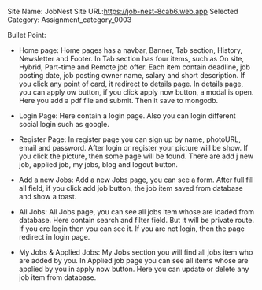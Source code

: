 Site Name: JobNest
Site URL:https://job-nest-8cab6.web.app
Selected Category: Assignment_category_0003

Bullet Point:

- Home page: Home pages has a navbar, Banner, Tab section, History, Newsletter and Footer. In Tab section has four items, such as On site, Hybrid, Part-time and Remote job offer. Each item contain deadline, job posting date, job posting owner name, salary and short description. If you click any point of card, it redirect to details page. In details page, you can apply ow button, if you click apply now button, a modal is open. Here you add a pdf file and submit. Then it save to mongodb.

- Login Page: Here contain a login page. Also you can login different social login such as google.

- Register Page: In register page you can sign up by name, photoURL, email and password. After login or register your picture will be show. If you click the picture, then some page will be found. There are add j new job, applied job, my jobs, blog and logout button.

- Add a new Jobs: Add a new Jobs page, you can see a form. After full fill all field, if you click add job button, the job item saved from database and show a toast.

- All Jobs: All Jobs page, you can see all jobs item whose are loaded from database. Here contain search and filter field. But it will be private route. If you cre login then you can see it. If you are not login, then the page redirect in login page.

- My Jobs & Applied Jobs: My Jobs section you will find all jobs item who are added by you. In Applied job page you can see all items whose are applied by you in apply now button. Here you can update or delete any job item from database.
